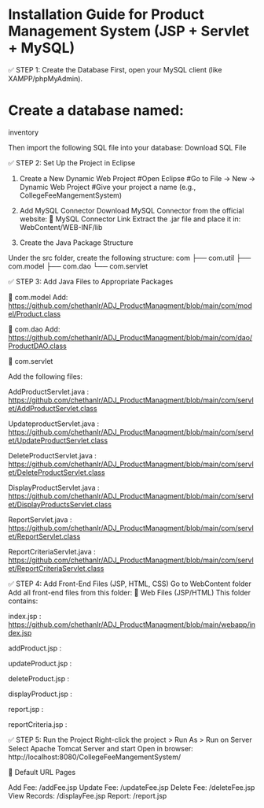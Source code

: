 # Installation Guide for Product Management System (JSP + Servlet + MySQL)

✅ STEP 1: Create the Database
First, open your MySQL client (like XAMPP/phpMyAdmin).
# Create a database named:

inventory 

Then import the following SQL file into your database:
Download SQL File

✅ STEP 2: Set Up the Project in Eclipse
1. Create a New Dynamic Web Project
#Open Eclipse
#Go to File → New → Dynamic Web Project
#Give your project a name (e.g., CollegeFeeMangementSystem)
3. Add MySQL Connector
Download MySQL Connector from the official website:
📎 MySQL Connector Link
Extract the .jar file and place it in:
WebContent/WEB-INF/lib


3. Create the Java Package Structure

Under the src folder, create the following structure:
com
├── com.util
├── com.model
├── com.dao
└── com.servlet

✅ STEP 3: Add Java Files to Appropriate Packages


🔹 com.model
Add: https://github.com/chethanlr/ADJ_ProductManagment/blob/main/com/model/Product.class

🔹 com.dao
Add: https://github.com/chethanlr/ADJ_ProductManagment/blob/main/com/dao/ProductDAO.class

🔹 com.servlet

Add the following files:

AddProductServlet.java : https://github.com/chethanlr/ADJ_ProductManagment/blob/main/com/servlet/AddProductServlet.class

UpdateproductServlet.java : 
https://github.com/chethanlr/ADJ_ProductManagment/blob/main/com/servlet/UpdateProductServlet.class

DeleteProductServlet.java : https://github.com/chethanlr/ADJ_ProductManagment/blob/main/com/servlet/DeleteProductServlet.class

DisplayProductServlet.java : https://github.com/chethanlr/ADJ_ProductManagment/blob/main/com/servlet/DisplayProductsServlet.class

ReportServlet.java :
https://github.com/chethanlr/ADJ_ProductManagment/blob/main/com/servlet/ReportServlet.class

ReportCriteriaServlet.java : https://github.com/chethanlr/ADJ_ProductManagment/blob/main/com/servlet/ReportCriteriaServlet.class

✅ STEP 4: Add Front-End Files (JSP, HTML, CSS)
Go to WebContent folder
Add all front-end files from this folder:
📎 Web Files (JSP/HTML)
This folder contains:

index.jsp : https://github.com/chethanlr/ADJ_ProductManagment/blob/main/webapp/index.jsp

addProduct.jsp : 

updateProduct.jsp : 

deleteProduct.jsp : 

displayProduct.jsp : 

report.jsp : 

reportCriteria.jsp : 

✅ STEP 5: Run the Project
Right-click the project > Run As > Run on Server
Select Apache Tomcat Server and start
Open in browser:
http://localhost:8080/CollegeFeeMangementSystem/

🔐 Default URL Pages

Add Fee: /addFee.jsp
Update Fee: /updateFee.jsp
Delete Fee: /deleteFee.jsp
View Records: /displayFee.jsp
Report: /report.jsp
